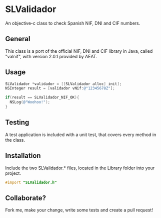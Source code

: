 SLValidador
===========

An objective-c class to check Spanish NIF, DNI and CIF numbers.

## General

This class is a port of the official NIF, DNI and CIF library in Java, called "valnif", with version 2.0.1 provided by AEAT.

## Usage

```objective-c
SLValidador *validador = [[SLValidador alloc] init];
NSInteger result = [validador vNif:@"12345678Z"];

if(result == SLValidador_NIF_OK){
  NSLog(@"Woohoo!");
}
```

## Testing

A test application is included with a unit test, that covers every method in the class.

## Installation

Include the two SLValidador.* files, located in the Library folder into your project.

```objective-c
#import "SLValidador.h"
```

## Collaborate?

Fork me, make your change, write some tests and create a pull request!